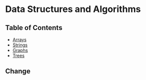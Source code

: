 # Data Structures and Algorithms

## Table of Contents

- [Arrays](01.%20Arrays)
- [Strings](02.%20Strings)
- [Graphs](03.%20Graphs)
- [Trees](04.%20Trees)

## Change
